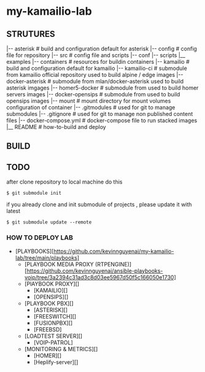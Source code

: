 # my-kamailio-lab

## STRUTURES

|-- asterisk                    # build and configuration default for asterisk
|-- config                      # config file for repository
|-- src                         # config file and scripts
    |-- conf
    |-- scripts
    |__ examples
|-- containers                  # resources for buildin containers
|-- kamailio                    # build and configuration default for kamailio
|-- kamailio-ci                 # submodule from kamailio official repository used to build alpine / edge images
|-- docker-asterisk             # submodule from mlan/docker-asterisk used to build asterisk imgages
|-- homer5-docker               # submodule from used to build homer servers images
|-- docker-opensips             # submodule from used to build opensips images
|-- mount                       # mount directory for mount volumes configuration of container
|-- .gitmodules                 # used for git to manage submodules
|-- .gitignore                  # used for git to manage non published content files
|-- docker-compose.yml          # docker-compose file to run stacked images
|__ README                      # how-to-build and deploy


## BUILD

## TODO

after clone repository to local machine do this

`$ git submodule init`

if you already clone and init submodule of projects , please update it with latest 

`$ git submodule update --remote`

### HOW TO DEPLOY LAB

* [PLAYBOOKS][https://github.com/kevinnguyenai/my-kamailio-lab/tree/main/playbooks]
    * [PLAYBOOK MEDIA PROXY (RTPENGINE)][https://github.com/kevinnguyenai/ansible-playbooks-voip/tree/3a2394c31ad3c8d03ee5967d50f5c166050e1730]
    * [PlAYBOOK PROXY][]
        * [KAMAILIO][]
        * [OPENSIPS][]
    * [PLAYBOOK PBX][]
        * [ASTERISK][]
        * [FREESWITCH][]
        * [FUSIONPBX][]
        * [FREEBSD]
    * [LOADTEST SERVER][]
        * [VOIP-PATROL]
    * [MONITORING & METRICS][]
        * [HOMER][]
        * [Heplify-server][]
